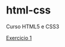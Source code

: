 # html-css
 Curso HTML5 e CSS3

<a href="https://vitorls12.github.io/html-css/Modulo1/ex001/index.html">Exercicio 1 </a>